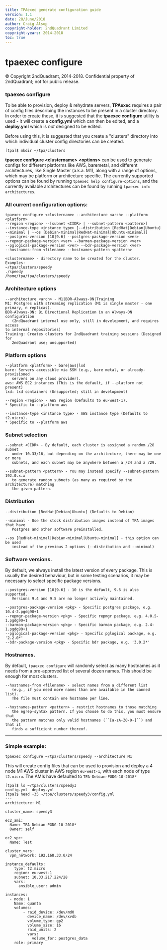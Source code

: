 ```yaml
---
title: TPAexec generate configuration guide
version: 1.1
date: 28/June/2018
author: Craig Alsop
copyright-holder: 2ndQuadrant Limited
copyright-years: 2014-2018
toc: true
---
```


tpaexec configure
=================

© Copyright 2ndQuadrant, 2014-2018. Confidential property of 2ndQuadrant; not for public release.

### tpaexec configure

To be able to provision, deploy & rehydrate servers, **TPAexec** requires a pair of config files describing the instances to be present in a cluster directory. In order to create these, it is suggested that the **tpaexec configure** utility is used - it will create a **config.yml** which can then be edited, and a **deploy.yml** which is *not* designed to be edited. 

Before using this, it is suggested that you create a "clusters" directory into which individual cluster config directories can be created. 

```
[tpa]$ mkdir ~/tpa/clusters
```
**tpaexec configure \<clustername>** **\<options>** can be used to generate configs for different platforms like AWS, baremetal, and different architectures, like Single Master (a.k.a. M1), along with a range of options, which may be platform or architecture specific. The currently supported options can be found by running `tpaexec help configure-options`, and the currently available architectures can be found by running `tpaexec info architectures`.

### All current configuration options:

```
tpaexec configure <clustername> --architecture <arch> --platform <platform> 
--region <region> --[subnet <CIDR> | --subnet-pattern <pattern>] 
--instance-type <instance type> [--distribution [RedHat|Debian|Ubuntu] 
--minimal | --os [Debian-minimal|RedHat-minimal|Ubuntu-minimal]] 
--postgres-version [10|9.6] --postgres-package-version <ver>
--repmgr-package-version <ver> --barman-package-version <ver>
--pglogical-package-version <ver> --bdr-package-version <ver>
--hostnames-from <filename> --hostnames-pattern <pattern>
```

```
<clustername> - directory name to be created for the cluster. Examples:
~/tpa/clusters/speedy
./speedy
/home/tpa/tpa/clusters/speedy
```
### Architecture options

```
--architecture <arch> - M1|BDR-Always-ON|Training
M1: Postgres with streaming replication (M1 is single master - one primary, n replicas).
BDR-Always-ON: Bi Directional Replication in an Always-ON configuration 
   (2ndQuadrant internal use only, still in development, and requires access 
to internal repositories)
Training: Creates clusters for 2ndQuadrant training sessions (Designed for
   2ndQuadrant use; unsupported)
```
### Platform options

```
--platform <platform> - bare|aws|lxd
bare: Servers accessible via SSH (e.g., bare metal, or already-provisioned 
   servers on any cloud provider).
aws: AWS EC2 instances (This is the default, if --platform not present)
lxd: lxd containers (Unsupported; still in development)
```

```
--region <region> - AWS region (Defaults to eu-west-1). 
* Specific to --platform aws
```

```
--instance-type <instance type> - AWS instance type (Defaults to t2.micro). 
* Specific to --platform aws
```
### Subnet selection

```
--subnet <CIDR> - By default, each cluster is assigned a random /28 subnet 
   under 10.33/16, but depending on the architecture, there may be one or more 
   subnets, and each subnet may be anywhere between a /24 and a /29.
```

```
--subnet-pattern <pattern> - You may instead specify --subnet-pattern 192.0.x.x 
   to generate random subnets (as many as required by the architecture) matching 
   the given pattern.
```
### Distribution

```
--distribution [RedHat|Debian|Ubuntu] (Defaults to Debian)
```

```
--minimal - Use the stock distribution images instead of TPA images that have 
   Postgres and other software preinstalled.
```

```
--os [RedHat-minimal|Debian-minimal|Ubuntu-minimal] - this option can be used 
   instead of the previous 2 options (--distribution and --minimal)
```
### Software versions.

By default, we always install the latest version of every package. This is usually 
the desired behaviour, but in some testing scenarios, it may be necessary to 
select specific package versions.

```
--postgres-version [10|9.6] - 10 is the default, 9.6 is also supported. 
   Versions 9.4 and 9.5 are no longer actively maintained.
```

```
--postgres-package-version <pkg> - Specific postgres package, e.g. 10.4-2.pgdg90+1
--repmgr-package-version <pkg> - Specific repmgr package, e.g. 4.0.5-1.pgdg90+1
--barman-package-version <pkg> - Specific barman package, e.g. 2.4-1.pgdg90+1
--pglogical-package-version <pkg> - Specific pglogical package, e.g. '2.2.0*'
--bdr-package-version <pkg> - Specific bdr package, e.g. '3.0.2*'
```
### Hostnames.

By default, ``tpaexec configure`` will randomly select as many hostnames
as it needs from a pre-approved list of several dozen names. This should
be enough for most clusters.

```
--hostnames-from <filename> - select names from a different list 
   (e.g., if you need more names than are available in the canned list). 
   The file must contain one hostname per line.
```
```
--hostnames-pattern <pattern> - restrict hostnames to those matching 
   the egrep-syntax pattern. If you choose to do this, you must ensure that 
   the pattern matches only valid hostnames (``[a-zA-Z0-9-]``) and that it 
   finds a sufficient number thereof.
```

------

### Simple example:

```
tpaexec configure ~/tpa/clusters/speedy --architecture M1
```

This will create config files that can be used to provision and deploy a 4 node M1 AWS cluster in AWS region `eu-west-1`, with each node of type `t2.micro`. The AMIs have defaulted to `TPA-Debian-PGDG-10-2018*`

```
[tpa]$ ls ~/tpa/clusters/speedy3
config.yml  deploy.yml
[tpa]$ head -35 ~/tpa/clusters/speedy3/config.yml
---
architecture: M1

cluster_name: speedy3

ec2_ami:
  Name: TPA-Debian-PGDG-10-2018*
  Owner: self

ec2_vpc:
  Name: Test

cluster_vars:
  vpn_network: 192.168.33.0/24

instance_defaults:
    type: t2.micro
    region: eu-west-1
    subnet: 10.33.217.224/28
    vars:
      ansible_user: admin

instances:
  - node: 1
    Name: quanta
    volumes:
        - raid_device: /dev/md0
          device_name: /dev/xvdb
          volume_type: gp2
          volume_size: 16
          raid_units: 2
          vars:
            volume_for: postgres_data
    role: primary

```

[^Information Classification: Confidential]: [ISP008] Information Classification Policy

